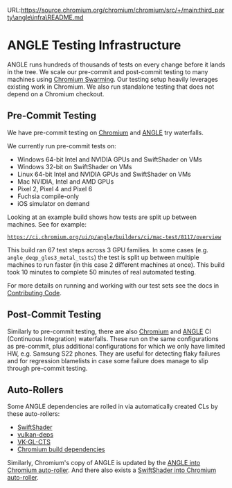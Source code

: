 URL:https://source.chromium.org/chromium/chromium/src/+/main:third_party\angle\infra\README.md
# ANGLE Testing Infrastructure

ANGLE runs hundreds of thousands of tests on every change before it lands in
the tree. We scale our pre-commit and post-commit testing to many machines
using [Chromium Swarming][Swarming]. Our testing setup heavily leverages
existing work in Chromium. We also run standalone testing
that does not depend on a Chromium checkout.

## Pre-Commit Testing

We have pre-commit testing on [Chromium][ANGLEChromiumTry] and [ANGLE][StandaloneTry] try waterfalls.

We currently run pre-commit tests on:

 * Windows 64-bit Intel and NVIDIA GPUs and SwiftShader on VMs
 * Windows 32-bit on SwiftShader on VMs
 * Linux 64-bit Intel and NVIDIA GPUs and SwiftShader on VMs
 * Mac NVIDIA, Intel and AMD GPUs
 * Pixel 2, Pixel 4 and Pixel 6
 * Fuchsia compile-only
 * iOS simulator on demand

Looking at an example build shows how tests are split up between machines. See for example:

[`https://ci.chromium.org/ui/p/angle/builders/ci/mac-test/8117/overview`](https://ci.chromium.org/ui/p/angle/builders/ci/mac-test/8117/overview)

This build ran 67 test steps across 3 GPU families. In some cases (e.g.
`angle_deqp_gles3_metal_tests`) the test is split up between multiple machines to
run faster (in this case 2 different machines at once). This build took 10
minutes to complete 50 minutes of real automated testing.

For more details on running and working with our test sets see the docs in [Contributing Code][Contrib].

## Post-Commit Testing

Similarly to pre-commit testing, there are also [Chromium][ANGLEChromiumCI] and [ANGLE][StandaloneCI] CI (Continuous Integration) waterfalls.
These run on the same configurations as pre-commit, plus additional configurations for which we only have limited HW, e.g. Samsung S22 phones.
They are useful for detecting flaky failures and for regression blamelists in case some failure does manage to slip through pre-commit testing.

## Auto-Rollers

Some ANGLE dependencies are rolled in via automatically created CLs by these auto-rollers:
 * [SwiftShader](https://autoroll.skia.org/r/swiftshader-angle-autoroll)
 * [vulkan-deps](https://autoroll.skia.org/r/vulkan-deps-angle-autoroll)
 * [VK-GL-CTS](https://autoroll.skia.org/r/vk-gl-cts-angle-autoroll)
 * [Chromium build dependencies](https://autoroll.skia.org/r/chromium-angle-autoroll)

Similarly, Chromium's copy of ANGLE is updated by the [ANGLE into Chromium auto-roller](https://autoroll.skia.org/r/angle-chromium-autoroll).
And there also exists a [SwiftShader into Chromium auto-roller](https://autoroll.skia.org/r/swiftshader-chromium-autoroll).

[Swarming]: https://chromium-swarm.appspot.com/
[Contrib]: ../doc/ContributingCode.md#Testing
[ANGLEChromiumCI]: https://ci.chromium.org/p/chromium/g/chromium.angle/console
[ANGLEChromiumTry]: https://ci.chromium.org/p/chromium/g/tryserver.chromium.angle/builders
[StandaloneCI]: https://ci.chromium.org/p/angle/g/ci/console
[StandaloneTry]: https://ci.chromium.org/ui/p/angle/g/try/builders


